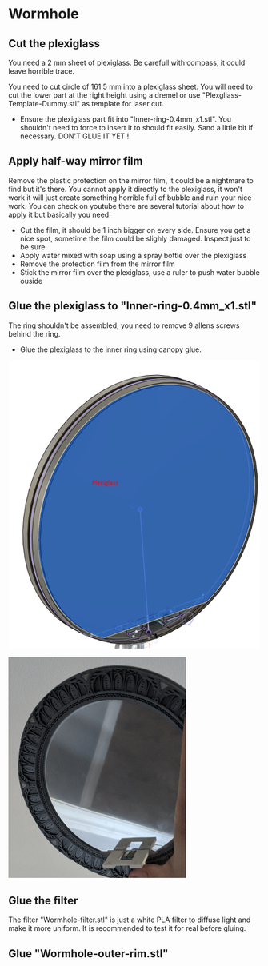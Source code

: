 # Wormhole

## Cut the plexiglass

You need a 2 mm sheet of plexiglass. Be carefull with compass, it could leave horrible trace.

You need to cut circle of 161.5 mm into a plexiglass sheet.
You will need to cut the lower part at the right height using a dremel or use "Plexgliass-Template-Dummy.stl" as template for laser cut.

- Ensure the plexiglass part fit into "Inner-ring-0.4mm_x1.stl". You shouldn't need to force to insert it to should fit easily. Sand a little bit if necessary. DON'T GLUE IT YET !

## Apply half-way mirror film

Remove the plastic protection on the mirror film, it could be a nightmare to find but it's there.
You cannot apply it directly to the plexiglass, it won't work it will just create something horrible full of bubble and ruin your nice work.
You can check on youtube there are several tutorial about how to apply it but basically you need:
- Cut the film, it should be 1 inch bigger on every side. Ensure you get a nice spot, sometime the film could be slighly damaged. Inspect just to be sure. 
- Apply water mixed with soap using a spray bottle over the plexiglass
- Remove the protection film from the mirror film
- Stick the mirror film over the plexiglass, use a ruler to push water bubble ouside

## Glue the plexiglass to "Inner-ring-0.4mm_x1.stl"

The ring shouldn't be assembled, you need to remove 9 allens screws behind the ring.

- Glue the plexiglass to the inner ring using canopy glue.

![](./Assets/plexglass-installation.png)

![](./Assets/mirror-film.png)



## Glue the filter

The filter "Wormhole-filter.stl" is just a white PLA filter to diffuse light and make it more uniform. It is recommended to test it for real before gluing.



## Glue "Wormhole-outer-rim.stl"
